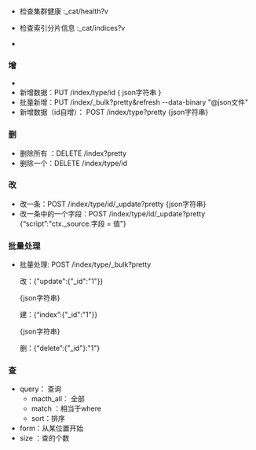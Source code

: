 

### 

* 检查集群健康 :_cat/health?v

* 检查索引分片信息 :_cat/indices?v
* 

### 增

* 
* 新增数据：PUT /index/type/id   { json字符串 }
* 批量新增：PUT /index/_bulk?pretty&refresh --data-binary "@json文件"
* 新增数据（id自增）： POST /index/type?pretty {json字符串}



### 删

* 删除所有 ：DELETE /index?pretty
* 删除一个：DELETE /index/type/id



### 改

* 改一条：POST /index/type/id/_update?pretty {json字符串}
* 改一条中的一个字段：POST /index/type/id/_update?pretty {“script”:"ctx._source.字段 = 值"}



### 批量处理	

* 批量处理: POST /index/type/_bulk?pretty

  改：{"update":{"_id":"1"}}

  {json字符串}

  建：{“index”:{"_id":"1"}}

  {json字符串}

  删：{“delete”:{"_id"}:"1"}

### 查

* query： 查询
  * macth_all： 全部
  * match ：相当于where
  * sort：排序
* form：从某位置开始
* size ：查的个数